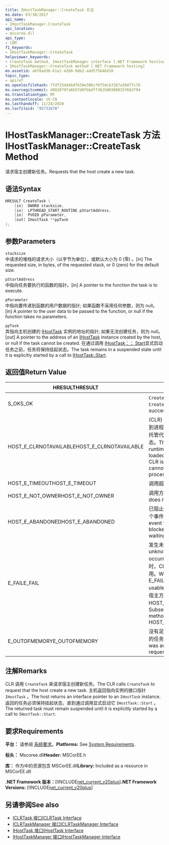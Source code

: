 ```yaml
---
title: IHostTaskManager::CreateTask 方法
ms.date: 03/30/2017
api_name:
- IHostTaskManager.CreateTask
api_location:
- mscoree.dll
api_type:
- COM
f1_keywords:
- IHostTaskManager::CreateTask
helpviewer_keywords:
- CreateTask method, IHostTaskManager interface [.NET Framework hosting]
- IHostTaskManager::CreateTask method [.NET Framework hosting]
ms.assetid: a6f8ad36-61e1-42b0-9db2-add575646d18
topic_type:
- apiref
ms.openlocfilehash: 7fdf25d44bdf630e306cf0f5dcb3387a3b0f7c76
ms.sourcegitcommit: d8020797a6657d0fbbdff362b80300815f682f94
ms.translationtype: MT
ms.contentlocale: zh-CN
ms.lasthandoff: 11/24/2020
ms.locfileid: "95731678"
---
```

# <a name="ihosttaskmanagercreatetask-method"></a><span data-ttu-id="0c9be-102">IHostTaskManager::CreateTask 方法</span><span class="sxs-lookup"><span data-stu-id="0c9be-102">IHostTaskManager::CreateTask Method</span></span>

<span data-ttu-id="0c9be-103">请求宿主创建新任务。</span><span class="sxs-lookup"><span data-stu-id="0c9be-103">Requests that the host create a new task.</span></span>  
  
## <a name="syntax"></a><span data-ttu-id="0c9be-104">语法</span><span class="sxs-lookup"><span data-stu-id="0c9be-104">Syntax</span></span>  
  
```cpp  
HRESULT CreateTask (  
    [in]  DWORD stacksize,
    [in]  LPTHREAD_START_ROUTINE pStartAddress,  
    [in]  PVOID pParameter,  
    [out] IHostTask **ppTask  
);  
```  
  
## <a name="parameters"></a><span data-ttu-id="0c9be-105">参数</span><span class="sxs-lookup"><span data-stu-id="0c9be-105">Parameters</span></span>  

 `stacksize`  
 <span data-ttu-id="0c9be-106">中请求的堆栈的请求大小（以字节为单位），或默认大小为 0 (零) 。</span><span class="sxs-lookup"><span data-stu-id="0c9be-106">[in] The requested size, in bytes, of the requested stack, or 0 (zero) for the default size.</span></span>  
  
 `pStartAddress`  
 <span data-ttu-id="0c9be-107">中指向任务要执行的函数的指针。</span><span class="sxs-lookup"><span data-stu-id="0c9be-107">[in] A pointer to the function the task is to execute.</span></span>  
  
 `pParameter`  
 <span data-ttu-id="0c9be-108">中指向要传递到函数的用户数据的指针; 如果函数不采用任何参数，则为 null。</span><span class="sxs-lookup"><span data-stu-id="0c9be-108">[in] A pointer to the user data to be passed to the function, or null if the function takes no parameters.</span></span>  
  
 `ppTask`  
 <span data-ttu-id="0c9be-109">弄指向主机创建的 [IHostTask](ihosttask-interface.md) 实例的地址的指针; 如果无法创建任务，则为 null。</span><span class="sxs-lookup"><span data-stu-id="0c9be-109">[out] A pointer to the address of an [IHostTask](ihosttask-interface.md) instance created by the host, or null if the task cannot be created.</span></span> <span data-ttu-id="0c9be-110">在通过调用 [IHostTask：： Start](ihosttask-start-method.md)显式启动任务之前，任务将保持挂起状态。</span><span class="sxs-lookup"><span data-stu-id="0c9be-110">The task remains in a suspended state until it is explicitly started by a call to [IHostTask::Start](ihosttask-start-method.md).</span></span>  
  
## <a name="return-value"></a><span data-ttu-id="0c9be-111">返回值</span><span class="sxs-lookup"><span data-stu-id="0c9be-111">Return Value</span></span>  
  
|<span data-ttu-id="0c9be-112">HRESULT</span><span class="sxs-lookup"><span data-stu-id="0c9be-112">HRESULT</span></span>|<span data-ttu-id="0c9be-113">说明</span><span class="sxs-lookup"><span data-stu-id="0c9be-113">Description</span></span>|  
|-------------|-----------------|  
|<span data-ttu-id="0c9be-114">S_OK</span><span class="sxs-lookup"><span data-stu-id="0c9be-114">S_OK</span></span>|<span data-ttu-id="0c9be-115">`CreateTask` 已成功返回。</span><span class="sxs-lookup"><span data-stu-id="0c9be-115">`CreateTask` returned successfully.</span></span>|  
|<span data-ttu-id="0c9be-116">HOST_E_CLRNOTAVAILABLE</span><span class="sxs-lookup"><span data-stu-id="0c9be-116">HOST_E_CLRNOTAVAILABLE</span></span>|<span data-ttu-id="0c9be-117"> (CLR) 的公共语言运行时未加载到进程中，或 CLR 处于无法运行托管代码或成功处理调用的状态。</span><span class="sxs-lookup"><span data-stu-id="0c9be-117">The common language runtime (CLR) has not been loaded into a process, or the CLR is in a state in which it cannot run managed code or process the call successfully.</span></span>|  
|<span data-ttu-id="0c9be-118">HOST_E_TIMEOUT</span><span class="sxs-lookup"><span data-stu-id="0c9be-118">HOST_E_TIMEOUT</span></span>|<span data-ttu-id="0c9be-119">调用超时。</span><span class="sxs-lookup"><span data-stu-id="0c9be-119">The call timed out.</span></span>|  
|<span data-ttu-id="0c9be-120">HOST_E_NOT_OWNER</span><span class="sxs-lookup"><span data-stu-id="0c9be-120">HOST_E_NOT_OWNER</span></span>|<span data-ttu-id="0c9be-121">调用方不拥有该锁。</span><span class="sxs-lookup"><span data-stu-id="0c9be-121">The caller does not own the lock.</span></span>|  
|<span data-ttu-id="0c9be-122">HOST_E_ABANDONED</span><span class="sxs-lookup"><span data-stu-id="0c9be-122">HOST_E_ABANDONED</span></span>|<span data-ttu-id="0c9be-123">已阻止的线程或纤程正在等待某个事件时，该事件被取消。</span><span class="sxs-lookup"><span data-stu-id="0c9be-123">An event was canceled while a blocked thread or fiber was waiting on it.</span></span>|  
|<span data-ttu-id="0c9be-124">E_FAIL</span><span class="sxs-lookup"><span data-stu-id="0c9be-124">E_FAIL</span></span>|<span data-ttu-id="0c9be-125">发生未知的灾难性故障。</span><span class="sxs-lookup"><span data-stu-id="0c9be-125">An unknown catastrophic failure occurred.</span></span> <span data-ttu-id="0c9be-126">当方法返回 E_FAIL 时，CLR 在该进程内将不再可用。</span><span class="sxs-lookup"><span data-stu-id="0c9be-126">When a method returns E_FAIL, the CLR is no longer usable within the process.</span></span> <span data-ttu-id="0c9be-127">对宿主方法的后续调用会返回 HOST_E_CLRNOTAVAILABLE。</span><span class="sxs-lookup"><span data-stu-id="0c9be-127">Subsequent calls to hosting methods return HOST_E_CLRNOTAVAILABLE.</span></span>|  
|<span data-ttu-id="0c9be-128">E_OUTOFMEMORY</span><span class="sxs-lookup"><span data-stu-id="0c9be-128">E_OUTOFMEMORY</span></span>|<span data-ttu-id="0c9be-129">没有足够的内存可用于创建请求的任务。</span><span class="sxs-lookup"><span data-stu-id="0c9be-129">Not enough memory was available to create the requested task.</span></span>|  
  
## <a name="remarks"></a><span data-ttu-id="0c9be-130">注解</span><span class="sxs-lookup"><span data-stu-id="0c9be-130">Remarks</span></span>  

 <span data-ttu-id="0c9be-131">CLR 调用 `CreateTask` 来请求宿主创建新任务。</span><span class="sxs-lookup"><span data-stu-id="0c9be-131">The CLR calls `CreateTask` to request that the host create a new task.</span></span> <span data-ttu-id="0c9be-132">主机返回指向实例的接口指针 `IHostTask` 。</span><span class="sxs-lookup"><span data-stu-id="0c9be-132">The host returns an interface pointer to an `IHostTask` instance.</span></span> <span data-ttu-id="0c9be-133">返回的任务必须保持挂起状态，直到通过调用显式启动它 `IHostTask::Start` 。</span><span class="sxs-lookup"><span data-stu-id="0c9be-133">The returned task must remain suspended until it is explicitly started by a call to `IHostTask::Start`.</span></span>  
  
## <a name="requirements"></a><span data-ttu-id="0c9be-134">要求</span><span class="sxs-lookup"><span data-stu-id="0c9be-134">Requirements</span></span>  

 <span data-ttu-id="0c9be-135">**平台：** 请参阅 [系统要求](../../get-started/system-requirements.md)。</span><span class="sxs-lookup"><span data-stu-id="0c9be-135">**Platforms:** See [System Requirements](../../get-started/system-requirements.md).</span></span>  
  
 <span data-ttu-id="0c9be-136">**标头：** Mscoree.dll</span><span class="sxs-lookup"><span data-stu-id="0c9be-136">**Header:** MSCorEE.h</span></span>  
  
 <span data-ttu-id="0c9be-137">**库：** 作为中的资源包含 MSCorEE.dll</span><span class="sxs-lookup"><span data-stu-id="0c9be-137">**Library:** Included as a resource in MSCorEE.dll</span></span>  
  
 <span data-ttu-id="0c9be-138">**.NET Framework 版本：**[!INCLUDE[net_current_v20plus](../../../../includes/net-current-v20plus-md.md)]</span><span class="sxs-lookup"><span data-stu-id="0c9be-138">**.NET Framework Versions:** [!INCLUDE[net_current_v20plus](../../../../includes/net-current-v20plus-md.md)]</span></span>  
  
## <a name="see-also"></a><span data-ttu-id="0c9be-139">另请参阅</span><span class="sxs-lookup"><span data-stu-id="0c9be-139">See also</span></span>

- [<span data-ttu-id="0c9be-140">ICLRTask 接口</span><span class="sxs-lookup"><span data-stu-id="0c9be-140">ICLRTask Interface</span></span>](iclrtask-interface.md)
- [<span data-ttu-id="0c9be-141">ICLRTaskManager 接口</span><span class="sxs-lookup"><span data-stu-id="0c9be-141">ICLRTaskManager Interface</span></span>](iclrtaskmanager-interface.md)
- [<span data-ttu-id="0c9be-142">IHostTask 接口</span><span class="sxs-lookup"><span data-stu-id="0c9be-142">IHostTask Interface</span></span>](ihosttask-interface.md)
- [<span data-ttu-id="0c9be-143">IHostTaskManager 接口</span><span class="sxs-lookup"><span data-stu-id="0c9be-143">IHostTaskManager Interface</span></span>](ihosttaskmanager-interface.md)
